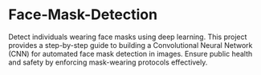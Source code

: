 # Face-Mask-Detection
Detect individuals wearing face masks using deep learning. This project provides a step-by-step guide to building a Convolutional Neural Network (CNN) for automated face mask detection in images. Ensure public health and safety by enforcing mask-wearing protocols effectively.
